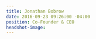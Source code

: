 ```yaml
---
title: Jonathan Bobrow
date: 2016-09-23 09:26:00 -04:00
position: Co-Founder & CEO
headshot-image: 
---
```


